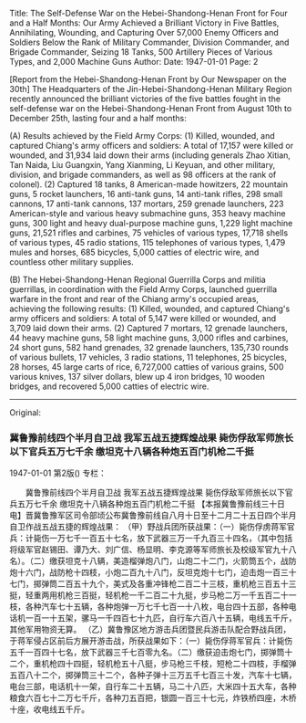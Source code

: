 Title: The Self-Defense War on the Hebei-Shandong-Henan Front for Four and a Half Months: Our Army Achieved a Brilliant Victory in Five Battles, Annihilating, Wounding, and Capturing Over 57,000 Enemy Officers and Soldiers Below the Rank of Military Commander, Division Commander, and Brigade Commander, Seizing 18 Tanks, 500 Artillery Pieces of Various Types, and 2,000 Machine Guns
Author:
Date: 1947-01-01
Page: 2

[Report from the Hebei-Shandong-Henan Front by Our Newspaper on the 30th] The Headquarters of the Jin-Hebei-Shandong-Henan Military Region recently announced the brilliant victories of the five battles fought in the self-defense war on the Hebei-Shandong-Henan Front from August 10th to December 25th, lasting four and a half months:

(A) Results achieved by the Field Army Corps: (1) Killed, wounded, and captured Chiang's army officers and soldiers: A total of 17,157 were killed or wounded, and 31,934 laid down their arms (including generals Zhao Xitian, Tan Naida, Liu Guangxin, Yang Xianming, Li Keyuan, and other military, division, and brigade commanders, as well as 98 officers at the rank of colonel). (2) Captured 18 tanks, 8 American-made howitzers, 22 mountain guns, 5 rocket launchers, 16 anti-tank guns, 14 anti-tank rifles, 298 small cannons, 17 anti-tank cannons, 137 mortars, 259 grenade launchers, 223 American-style and various heavy submachine guns, 353 heavy machine guns, 300 light and heavy dual-purpose machine guns, 1,229 light machine guns, 21,521 rifles and carbines, 75 vehicles of various types, 17,718 shells of various types, 45 radio stations, 115 telephones of various types, 1,479 mules and horses, 685 bicycles, 5,000 catties of electric wire, and countless other military supplies.

(B) The Hebei-Shandong-Henan Regional Guerrilla Corps and militia guerrillas, in coordination with the Field Army Corps, launched guerrilla warfare in the front and rear of the Chiang army's occupied areas, achieving the following results: (1) Killed, wounded, and captured Chiang's army officers and soldiers: A total of 5,147 were killed or wounded, and 3,709 laid down their arms. (2) Captured 7 mortars, 12 grenade launchers, 44 heavy machine guns, 58 light machine guns, 3,000 rifles and carbines, 24 short guns, 582 hand grenades, 32 grenade launchers, 135,730 rounds of various bullets, 17 vehicles, 3 radio stations, 11 telephones, 25 bicycles, 28 horses, 45 large carts of rice, 6,727,000 catties of various grains, 500 various knives, 137 silver dollars, blew up 4 iron bridges, 10 wooden bridges, and recovered 5,000 catties of electric wire.



<hr /> 

Original: 


### 冀鲁豫前线四个半月自卫战  我军五战五捷辉煌战果  毙伤俘敌军师旅长以下官兵五万七千余  缴坦克十八辆各种炮五百门机枪二千挺

1947-01-01
第2版()
专栏：

　　冀鲁豫前线四个半月自卫战
    我军五战五捷辉煌战果
    毙伤俘敌军师旅长以下官兵五万七千余
    缴坦克十八辆各种炮五百门机枪二千挺
    【本报冀鲁豫前线三十日电】晋冀鲁豫军区司令部顷公布冀鲁豫前线自八月十日至十二月二十五日四个半月自卫作战五战五捷的辉煌战果：
    （甲）野战兵团所获战果：（一）毙伤俘虏蒋军官兵：计毙伤一万七千一百五十七名，放下武器三万一千九百三十四名，（其中包括将级军官赵锡田、谭乃大、刘广信、杨显明、李克源等军师旅长及校级军官九十八名）。（二）缴获坦克十八辆，美造榴弹炮八门，山炮二十二门，火箭筒五个，战防炮十六门，战防枪十四枝，小炮二百九十八门，反坦克炮十七门，迫击炮一百三十七门，掷弹筒二百五十九个，美式及各重冲锋枪二百二十三枝，重机枪三百五十三挺，轻重两用机枪三百挺，轻机枪一千二百二十九挺，步马枪二万一千五百二十一枝，各种汽车七十五辆，各种炮弹一万七千七百一十八枚，电台四十五部，各种电话机一百一十五架，骡马一千四百七十九匹，自行车六百八十五辆，电线五千斤，其他军用物资无算。
    （乙）冀鲁豫区地方游击兵团暨民兵游击队配合野战兵团，于蒋军侵占区前后方展开游击战，所获战果如下：（一）毙伤俘蒋军官兵：计毙伤五千一百四十七名，放下武器三千七百零九名。（二）缴获迫击炮七门，掷弹筒十二个，重机枪四十四挺，轻机枪五十八挺，步马枪三千枝，短枪二十四枝，手榴弹五百八十二个，掷弹筒三十二个，各种子弹十三万五千七百三十发，汽车十七辆，电台三部，电话机十一架，自行车二十五辆，马二十八匹，大米四十五大车，各种粮食六百七十二万七千斤，各种刀五百把，银圆一百三十七元，炸铁桥四座，木桥十座，收电线五千斤。
